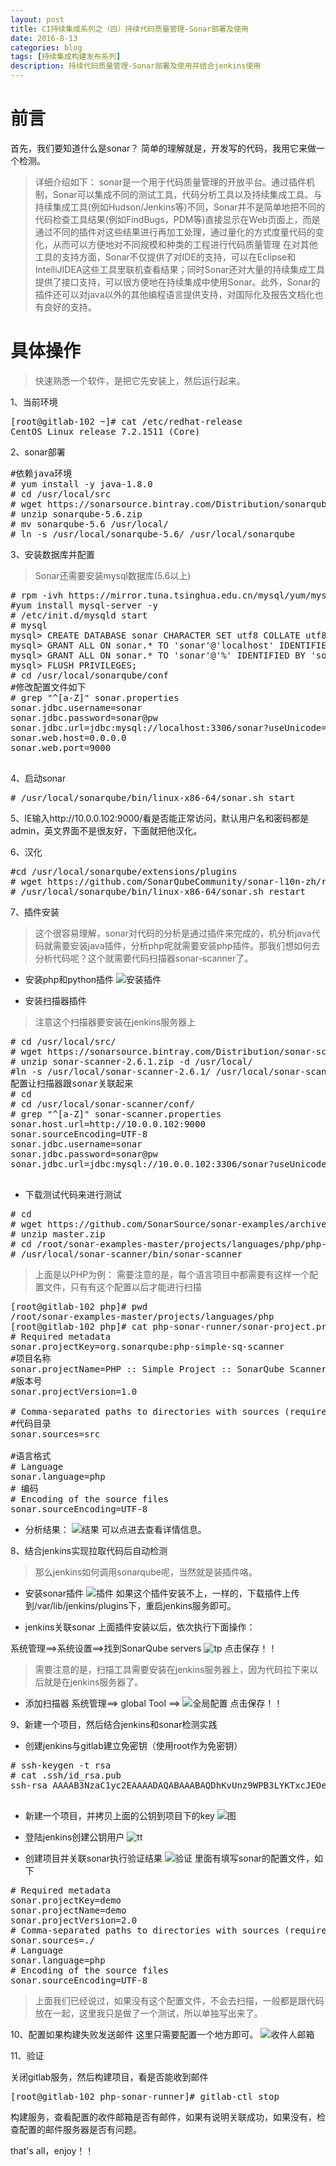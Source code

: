 ```yaml
---
layout: post
title: CI持续集成系列之（四）持续代码质量管理-Sonar部署及使用
date: 2016-8-13
categories: blog
tags: [持续集成构建发布系列]
description: 持续代码质量管理-Sonar部署及使用并结合jenkins使用
---
```


# 前言
首先，我们要知道什么是sonar？
简单的理解就是，开发写的代码，我用它来做一个检测。

>详细介绍如下：
sonar是一个用于代码质量管理的开放平台。通过插件机制，Sonar可以集成不同的测试工具，代码分析工具以及持续集成工具。与持续集成工具(例如Hudson/Jenkins等)不同，Sonar并不是简单地把不同的代码检查工具结果(例如FindBugs，PDM等)直接显示在Web页面上，而是通过不同的插件对这些结果进行再加工处理，通过量化的方式度量代码的变化，从而可以方便地对不同规模和种类的工程进行代码质量管理 
在对其他工具的支持方面，Sonar不仅提供了对IDE的支持，可以在Eclipse和IntelliJIDEA这些工具里联机查看结果；同时Sonar还对大量的持续集成工具提供了接口支持，可以很方便地在持续集成中使用Sonar。此外，Sonar的插件还可以对java以外的其他编程语言提供支持，对国际化及报告文档化也有良好的支持。

# 具体操作
>快速熟悉一个软件，是把它先安装上，然后运行起来。

1、当前环境
<pre>
[root@gitlab-102 ~]# cat /etc/redhat-release 
CentOS Linux release 7.2.1511 (Core)
</pre>

2、sonar部署
<pre>
#依赖java环境
# yum install -y java-1.8.0
# cd /usr/local/src
# wget https://sonarsource.bintray.com/Distribution/sonarqube/sonarqube-5.6.zip
# unzip sonarqube-5.6.zip
# mv sonarqube-5.6 /usr/local/
# ln -s /usr/local/sonarqube-5.6/ /usr/local/sonarqube
</pre>

3、安装数据库并配置
>Sonar还需要安装mysql数据库(5.6以上)
<pre>
# rpm -ivh https://mirror.tuna.tsinghua.edu.cn/mysql/yum/mysql57-community-el6/mysql-community-release-el6-7.noarch.rpm
#yum install mysql-server -y
# /etc/init.d/mysqld start
# mysql
mysql> CREATE DATABASE sonar CHARACTER SET utf8 COLLATE utf8_general_ci;
mysql> GRANT ALL ON sonar.* TO 'sonar'@'localhost' IDENTIFIED BY 'sonar@pw';
mysql> GRANT ALL ON sonar.* TO 'sonar'@'%' IDENTIFIED BY 'sonar@pw';
mysql> FLUSH PRIVILEGES;
# cd /usr/local/sonarqube/conf
#修改配置文件如下
# grep "^[a-Z]" sonar.properties 
sonar.jdbc.username=sonar
sonar.jdbc.password=sonar@pw
sonar.jdbc.url=jdbc:mysql://localhost:3306/sonar?useUnicode=true&characterEncoding=utf8&rewriteBatchedStatements=true&useConfigs=maxPerformance
sonar.web.host=0.0.0.0
sonar.web.port=9000

</pre>

4、启动sonar
<pre>
# /usr/local/sonarqube/bin/linux-x86-64/sonar.sh start
</pre>

5、IE输入http://10.0.0.102:9000/看是否能正常访问，默认用户名和密码都是admin，英文界面不是很友好，下面就把他汉化。

6、汉化
<pre>
#cd /usr/local/sonarqube/extensions/plugins
# wget https://github.com/SonarQubeCommunity/sonar-l10n-zh/releases/download/sonar-l10n-zh-plugin-1.11/sonar-l10n-zh-plugin-1.11.jar
# /usr/local/sonarqube/bin/linux-x86-64/sonar.sh restart
</pre>

7、插件安装
>这个很容易理解，sonar对代码的分析是通过插件来完成的，机分析java代码就需要安装java插件，分析php呢就需要安装php插件。那我们想如何去分析代码呢？这个就需要代码扫描器sonar-scanner了。

* 安装php和python插件
![安装插件](http://7xwp9m.com1.z0.glb.clouddn.com/四-sonar安装插件.gif)

* 安装扫描器插件
>注意这个扫描器要安装在jenkins服务器上
<pre>
# cd /usr/local/src/
# wget https://sonarsource.bintray.com/Distribution/sonar-scanner-cli/sonar-scanner-2.6.1.zip 
# unzip sonar-scanner-2.6.1.zip -d /usr/local/
#ln -s /usr/local/sonar-scanner-2.6.1/ /usr/local/sonar-scanner
配置让扫描器跟sonar关联起来
# cd 
# cd /usr/local/sonar-scanner/conf/
# grep "^[a-Z]" sonar-scanner.properties 
sonar.host.url=http://10.0.0.102:9000
sonar.sourceEncoding=UTF-8
sonar.jdbc.username=sonar
sonar.jdbc.password=sonar@pw
sonar.jdbc.url=jdbc:mysql://10.0.0.102:3306/sonar?useUnicode=true&amp;characterEncoding=utf8

</pre>

* 下载测试代码来进行测试
<pre>
# cd
# wget https://github.com/SonarSource/sonar-examples/archive/master.zip
# unzip master.zip
# cd /root/sonar-examples-master/projects/languages/php/php-sonar-runner
# /usr/local/sonar-scanner/bin/sonar-scanner
</pre>
>上面是以PHP为例：
需要注意的是，每个语言项目中都需要有这样一个配置文件，只有有这个配置以后才能进行扫描
<pre>
[root@gitlab-102 php]# pwd
/root/sonar-examples-master/projects/languages/php
[root@gitlab-102 php]# cat php-sonar-runner/sonar-project.properties 
# Required metadata
sonar.projectKey=org.sonarqube:php-simple-sq-scanner
#项目名称
sonar.projectName=PHP :: Simple Project :: SonarQube Scanner
#版本号
sonar.projectVersion=1.0

# Comma-separated paths to directories with sources (required)
#代码目录
sonar.sources=src

#语言格式
# Language
sonar.language=php
# 编码
# Encoding of the source files
sonar.sourceEncoding=UTF-8
</pre>
* 分析结果：
![结果](http://7xwp9m.com1.z0.glb.clouddn.com/四-sonar扫描结果.png)
可以点进去查看详情信息。

8、结合jenkins实现拉取代码后自动检测
>那么jenkins如何调用sonarqube呢，当然就是装插件咯。
* 安装sonar插件
![插件](http://7xwp9m.com1.z0.glb.clouddn.com/四-sonar插件.png)
如果这个插件安装不上，一样的，下载插件上传到/var/lib/jenkins/plugins下，重启jenkins服务即可。

* jenkins关联sonar
上面插件安装以后，依次执行下面操作：

系统管理==>系统设置==>找到SonarQube servers
![tp](http://7xwp9m.com1.z0.glb.clouddn.com/四-sonar配置.png_jixuege)
点击保存！！
>需要注意的是，扫描工具需要安装在jenkins服务器上，因为代码拉下来以后就是在jenkins服务器了。

* 添加扫描器
系统管理==> global Tool ==>
![全局配置](http://7xwp9m.com1.z0.glb.clouddn.com/四-sonar全局配置.jpg_jixuege)
点击保存！！

9、新建一个项目，然后结合jenkins和sonar检测实践

* 创建jenkins与gitlab建立免密钥（使用root作为免密钥）
<pre>
# ssh-keygen -t rsa
# cat .ssh/id_rsa.pub 
ssh-rsa AAAAB3NzaC1yc2EAAAADAQABAAABAQDhKvUnz9WPB3LYKTxcJEOe1cyM7IkUzY2u91U0RL/yVBFrREVsOc9KQyMt+hY1w0oWuZ5YG1qNvdaIXKYuNa7xzztXmodYXZKawu2ulQcv5yN3zH3XxFF5ox9FiZ0g5afUqDKVS0Xlyz1YHKpYt25z5FsSpeVPUDrYLUwFPuBdOG6oNXIIKrZaBs/3Fy6HTEDpycegipU3T9S95R48stPeXcQmzCzAYyUHeJk2ye4g7oOXRJysrbdz5edeTwTiwzLSa8zXMyAlpsNV4RuuEIQ/qf+rP7LnAO2s9EA5FhPAfUUqf6jVapvGNAgJN7zjpV0AIQFZjVJU+SuVMhAbeSxB root@jenkins-101

</pre>

* 新建一个项目，并拷贝上面的公钥到项目下的key
![图](http://7xwp9m.com1.z0.glb.clouddn.com/四-新建项目拷贝公钥1.gif)
* 登陆jenkins创建公钥用户
![tt](http://7xwp9m.com1.z0.glb.clouddn.com/四-新建jenkins用户.gif)

* 创建项目并关联sonar执行验证结果
![验证](http://7xwp9m.com1.z0.glb.clouddn.com/四-验证.gif)
里面有填写sonar的配置文件，如下
<pre>
# Required metadata
sonar.projectKey=demo
sonar.projectName=demo
sonar.projectVersion=2.0
# Comma-separated paths to directories with sources (required)
sonar.sources=./
# Language
sonar.language=php
# Encoding of the source files
sonar.sourceEncoding=UTF-8
</pre>
>上面我们已经说过，如果没有这个配置文件，不会去扫描，一般都是跟代码放在一起，这里我只是做了一个测试，所以单独写出来了。

10、配置如果构建失败发送邮件
这里只需要配置一个地方即可。
![收件人邮箱](http://7xwp9m.com1.z0.glb.clouddn.com/四-收件邮箱地址.jpg_jixuege)

11、验证

关闭gitlab服务，然后构建项目，看是否能收到邮件
<pre>
[root@gitlab-102 php-sonar-runner]# gitlab-ctl stop
</pre>
构建服务，查看配置的收件邮箱是否有邮件，如果有说明关联成功，如果没有，检查配置的邮件服务器是否有问题。

that's all，enjoy！！